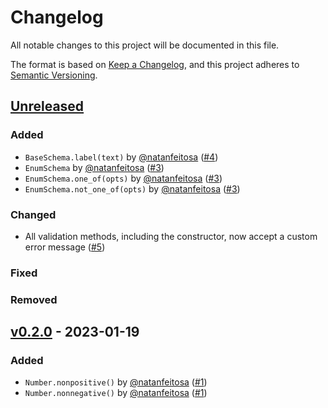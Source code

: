 # Changelog

All notable changes to this project will be documented in this file.

The format is based on [Keep a Changelog](https://keepachangelog.com/en/1.0.0/),
and this project adheres to [Semantic Versioning](https://semver.org/spec/v2.0.0.html).

## [Unreleased](https://github.com/natanfeitosa/kohi/compare/v0.2.0...HEAD)

### Added

- `BaseSchema.label(text)` by [@natanfeitosa](https://github.com/natanfeitosa/) ([#4](https://github.com/natanfeitosa/kohi/issues/4))
- `EnumSchema` by [@natanfeitosa](https://github.com/natanfeitosa/) ([#3](https://github.com/natanfeitosa/kohi/issues/3))
- `EnumSchema.one_of(opts)` by [@natanfeitosa](https://github.com/natanfeitosa/) ([#3](https://github.com/natanfeitosa/kohi/issues/3))
- `EnumSchema.not_one_of(opts)` by [@natanfeitosa](https://github.com/natanfeitosa/) ([#3](https://github.com/natanfeitosa/kohi/issues/3))

### Changed

- All validation methods, including the constructor, now accept a custom error message ([#5](https://github.com/natanfeitosa/kohi/issues/5))

### Fixed

### Removed

## [v0.2.0](https://github.com/natanfeitosa/kohi/compare/v0.1.0...v0.2.0) - 2023-01-19

### Added

- `Number.nonpositive()` by [@natanfeitosa](https://github.com/natanfeitosa/) ([#1](https://github.com/natanfeitosa/kohi/issues/1))
- `Number.nonnegative()` by [@natanfeitosa](https://github.com/natanfeitosa/) ([#1](https://github.com/natanfeitosa/kohi/issues/1))